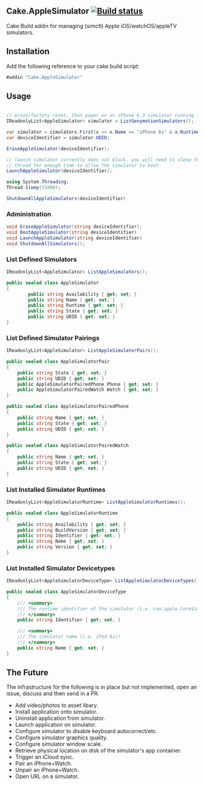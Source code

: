 ## Cake.AppleSimulator [![Build status](https://ci.appveyor.com/api/projects/status/66ei8wp7jbgknfll/branch/master?svg=true)](https://ci.appveyor.com/project/ghuntley/cake-applesimulator/branch/master)

Cake Build addin for managing (simctl) Apple iOS/watchOS/appleTV simulators.

## Installation

Add the following reference to your cake build script:

```csharp
#addin "Cake.AppleSimulator"
```


## Usage

```csharp

// erase/factory reset, then power on an iPhone 6.3 simulator running iOS 9.3 and then shut it down.
IReadonlyList<AppleSimulator> simulator = ListGenymotionSimulators();

var simulator = simulators.First(x => x.Name == "iPhone 6s" & x.Runtime == "iOS 9.3");
var deviceIdentifier = simulator.UDID;

EraseAppleSimulator(deviceIdentifier);

// launch simulator currently does not block, you will need to sleep the cake
// thread for enough time to allow the simulator to boot.
LaunchAppleSimulator(deviceIdentifier);

using System.Threading;
Thread.Sleep(15000);

ShutdownAllAppleSimulators(deviceIdentifier)
```

### Administration

```csharp
void EraseAppleSimulator(string deviceIdentifier);
void BootAppleSimulator(string deviceIdentifier)
void LaunchAppleSimulator(string deviceIdentifier)
void ShutdownAllSimulators();
```

### List Defined Simulators

```csharp
IReadonlyList<AppleSimulator> ListAppleSimulators();

public sealed class AppleSimulator
{
        public string Availability { get; set; }
        public string Name { get; set; }
        public string Runtime { get; set; }
        public string State { get; set; }
        public string UDID { get; set; }
}
```

### List Defined Simulator Pairings

```csharp
IReadonlyList<AppleSimulator> ListAppleSimulatorPairs();

public sealed class AppleSimulatorPair
{
	public string State { get; set; }
	public string UDID { get; set; }
	public AppleSimulatorPairedPhone Phone { get; set; }
	public AppleSimulatorPairedWatch Watch { get; set; }
}

public sealed class AppleSimulatorPairedPhone
{
	public string Name { get; set; }
	public string State { get; set; }
	public string UDID { get; set; }
}

public sealed class AppleSimulatorPairedWatch
{
	public string Name { get; set; }
	public string State { get; set; }
	public string UDID { get; set; }
}
```


### List Installed Simulator Runtimes
```csharp
IReadonlyList<AppleSimulatorRuntime> ListAppleSimulatorRuntimes();

public sealed class AppleSimulatorRuntime
{
	public string Availability { get; set; }
	public string BuildVersion { get; set; }
	public string Identifier { get; set; }
	public string Name { get; set; }
	public string Version { get; set; }
}
```

### List Installed Simulator Devicetypes
```csharp
IReadonlyList<AppleSimulatorDeviceType> ListAppleSimulatorDeviceTypes();

public sealed class AppleSimulatorDeviceType
{
	/// <summary>
	/// The runtime identifier of the simulator (i.e. com.apple.CoreSimulator.SimDeviceType.iPad-Air)
	/// </summary>
	public string Identifier { get; set; }

	/// <summary>
	/// The simulator name (i.e. iPad Air)
	/// </summary>
	public string Name { get; set; }
}
```

## The Future

The infrastructure for the following is in place but not implemented, open an issue, discuss and then send in a PR.

* Add video/photos to asset libary.
* Install application onto simulator.
* Uninstall application from simulator.
* Launch application on simulator.
* Configure simulator to disable keyboard autocorrect/etc
* Configure simulator graphics quality.
* Configure simulator window scale.
* Retrieve physical location on disk of the simulator's app container.
* Trigger an iCloud sync.
* Pair an iPhone+Watch.
* Unpair an iPhone+Watch.
* Open URL on a simulator.
